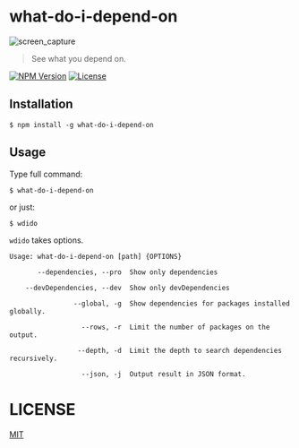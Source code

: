 # what-do-i-depend-on

![screen_capture](https://cloud.githubusercontent.com/assets/1403842/14505249/521b81ca-01f3-11e6-89e5-e516129d9f23.png)

> See what you depend on.

[![NPM Version](https://img.shields.io/npm/v/what-do-i-depend-on.svg?style=flat-square)](https://www.npmjs.org/package/wwhat-do-i-depend-on)
[![License](http://img.shields.io/badge/license-MIT-brightgreen.svg?style=flat-square)](http://fand.mit-license.org/)

## Installation

```
$ npm install -g what-do-i-depend-on
```

## Usage

Type full command:
```
$ what-do-i-depend-on
```

or just:
```
$ wdido
```

`wdido` takes options.

```
Usage: what-do-i-depend-on [path] {OPTIONS}

       --dependencies, --pro  Show only dependencies

    --devDependencies, --dev  Show only devDependencies

                --global, -g  Show dependencies for packages installed globally.

                  --rows, -r  Limit the number of packages on the output.

                 --depth, -d  Limit the depth to search dependencies recursively.

                  --json, -j  Output result in JSON format.
```

# LICENSE

[MIT](http://fand.mit-license.org/)
